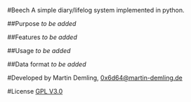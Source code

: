 #Beech
A simple diary/lifelog system implemented in python.

##Purpose
*to be added*

##Features
*to be added*

##Usage
*to be added*

##Data format
*to be added*

#Developed by
Martin Demling, 0x6d64@martin-demling.de  

#License
[GPL V3.0](http://www.gnu.org/licenses/gpl-3.0.html)

